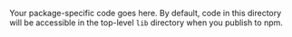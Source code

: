 Your package-specific code goes here. By default, code in this directory will be accessible in the top-level `lib` directory when you publish to npm.
